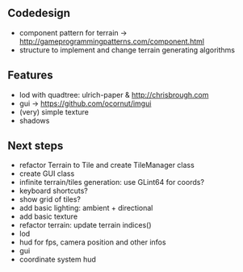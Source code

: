 ## Codedesign

- component pattern for terrain -> http://gameprogrammingpatterns.com/component.html
- structure to implement and change terrain generating algorithms


## Features

- lod with quadtree: ulrich-paper & http://chrisbrough.com
- gui -> https://github.com/ocornut/imgui
- (very) simple texture
- shadows


## Next steps

- refactor Terrain to Tile and create TileManager class
- create GUI class
- infinite terrain/tiles generation: use GLint64 for coords?
- keyboard shortcuts?
- show grid of tiles?
- add basic lighting: ambient + directional
- add basic texture
- refactor terrain: 
    update terrain indices()
- lod
- hud for fps, camera position and other infos
- gui
- coordinate system hud

